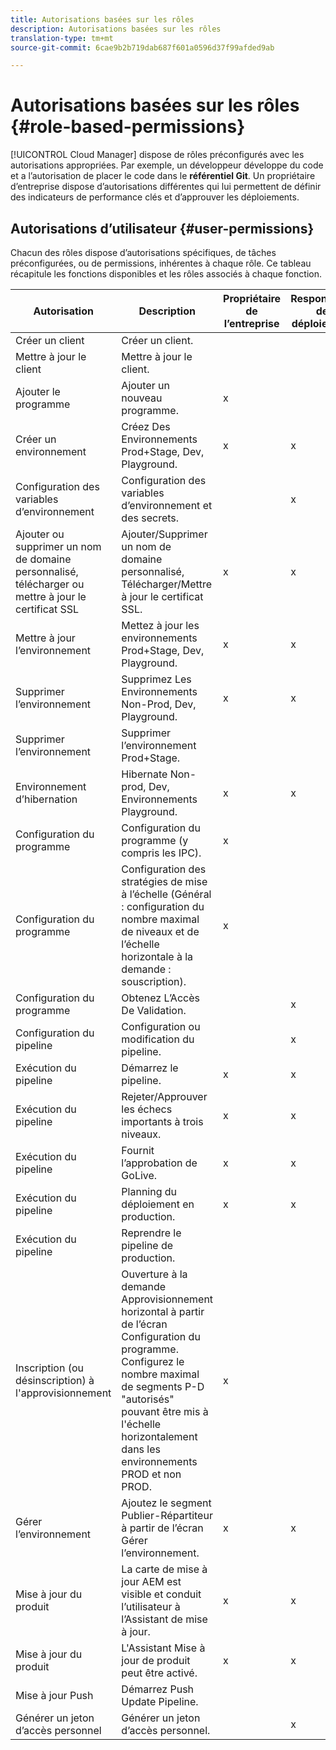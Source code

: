 ```yaml
---
title: Autorisations basées sur les rôles
description: Autorisations basées sur les rôles
translation-type: tm+mt
source-git-commit: 6cae9b2b719dab687f601a0596d37f99afded9ab

---
```



# Autorisations basées sur les rôles {#role-based-permissions}

[!UICONTROL Cloud Manager] dispose de rôles préconfigurés avec les autorisations appropriées. Par exemple, un développeur développe du code et a l’autorisation de placer le code dans le **référentiel Git**. Un propriétaire d’entreprise dispose d’autorisations différentes qui lui permettent de définir des indicateurs de performance clés et d’approuver les déploiements.

## Autorisations d’utilisateur {#user-permissions}

Chacun des rôles dispose d’autorisations spécifiques, de tâches préconfigurées, ou de permissions, inhérentes à chaque rôle. Ce tableau récapitule les fonctions disponibles et les rôles associés à chaque fonction.

| Autorisation | Description | Propriétaire de l’entreprise | Responsable de déploiement | Responsable de programme | Développeur |
|--- |--- |--- |--- |--- |--- |
| Créer un client | Créer un client. |  |  |  |  |
| Mettre à jour le client | Mettre à jour le client. |  |  |  |  |
| Ajouter le programme | Ajouter un nouveau programme. | x |  |  |  |
| Créer un environnement | Créez Des Environnements Prod+Stage, Dev, Playground. | x | x |  |  |
| Configuration des variables d’environnement | Configuration des variables d’environnement et des secrets. |  | x |  | x |
| Ajouter ou supprimer un nom de domaine personnalisé, télécharger ou mettre à jour le certificat SSL | Ajouter/Supprimer un nom de domaine personnalisé, Télécharger/Mettre à jour le certificat SSL. | x | x |  |  |
| Mettre à jour l’environnement | Mettez à jour les environnements Prod+Stage, Dev, Playground. | x | x |  |  |
| Supprimer l’environnement | Supprimez Les Environnements Non-Prod, Dev, Playground. | x | x |  |  |
| Supprimer l’environnement | Supprimer l’environnement Prod+Stage. |  |  |  |  |
| Environnement d’hibernation | Hibernate Non-prod, Dev, Environnements Playground. | x | x |  |  |
| Configuration du programme | Configuration du programme (y compris les IPC). | x |  |  |  |
| Configuration du programme | Configuration des stratégies de mise à l’échelle (Général : configuration du nombre maximal de niveaux et de l’échelle horizontale à la demande : souscription). | x |  |  |  |
| Configuration du programme | Obtenez L’Accès De Validation. |  | x |  | x |
| Configuration du pipeline | Configuration ou modification du pipeline. |  | x |  |  |
| Exécution du pipeline | Démarrez le pipeline. | x | x |  |  |
| Exécution du pipeline | Rejeter/Approuver les échecs importants à trois niveaux. | x | x | x |  |
| Exécution du pipeline | Fournit l’approbation de GoLive. | x | x | x |  |
| Exécution du pipeline | Planning du déploiement en production. | x | x | x |  |
| Exécution du pipeline | Reprendre le pipeline de production. |  |  |  |  |
| Inscription (ou désinscription) à l&#39;approvisionnement | Ouverture à la demande Approvisionnement horizontal à partir de l’écran Configuration du programme. Configurez le nombre maximal de segments P-D &quot;autorisés&quot; pouvant être mis à l&#39;échelle horizontalement dans les environnements PROD et non PROD. | x |  |  |  |
| Gérer l’environnement | Ajoutez le segment Publier-Répartiteur à partir de l’écran Gérer l’environnement. | x | x |  |  |  |
| Mise à jour du produit | La carte de mise à jour AEM est visible et conduit l’utilisateur à l’Assistant de mise à jour. | x | x | x | x |
| Mise à jour du produit | L&#39;Assistant Mise à jour de produit peut être activé. | x | x |  |  |
| Mise à jour Push | Démarrez Push Update Pipeline. |  |  |  |  |
| Générer un jeton d’accès personnel | Générer un jeton d’accès personnel. |  | x |  | x |

